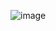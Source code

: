 
![image](https://github.com/heymasri/Tableau-Projects/assets/154779221/2b8f2d3c-6e3a-496c-9b88-c7fcaeea8004)
